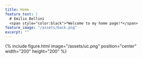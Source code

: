 ```yaml
---
title: Home
feature_text: |
  # Emilio Bellini
  <span style="color:black">*Welcome to my home page!*</span>
feature_image: "/assets/back.png"
excerpt: ""
---
```


{% include figure.html image="/assets/uc.png" position="center" width="200" height="200" %}
